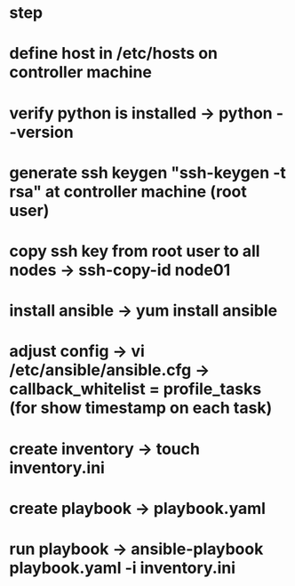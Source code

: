 # step
# define host in /etc/hosts on controller machine
# verify python is installed -> python --version
# generate ssh keygen "ssh-keygen -t rsa" at controller machine (root user)
# copy ssh key from root user to all nodes -> ssh-copy-id node01

# install ansible -> yum install ansible
# adjust config -> vi /etc/ansible/ansible.cfg -> callback_whitelist = profile_tasks (for show timestamp on each task)
# create inventory -> touch inventory.ini
# create playbook -> playbook.yaml

# run playbook -> ansible-playbook playbook.yaml -i inventory.ini
